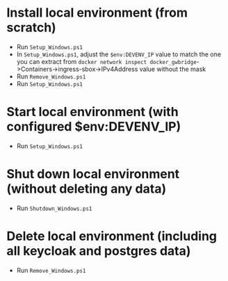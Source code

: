 # Install local environment (from scratch)
- Run `Setup_Windows.ps1`
- In `Setup_Windows.ps1`, adjust the `$env:DEVENV_IP` value to match the one you can extract from `docker network inspect docker_gwbridge`->Containers->ingress-sbox->IPv4Address value without the mask
- Run `Remove_Windows.ps1`
- Run `Setup_Windows.ps1`

# Start local environment (with configured $env:DEVENV_IP)
- Run `Setup_Windows.ps1`

# Shut down local environment (without deleting any data)
- Run `Shutdown_Windows.ps1`

# Delete local environment (including all keycloak and postgres data)
- Run `Remove_Windows.ps1`